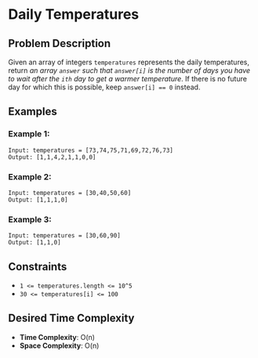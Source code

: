 # Daily Temperatures

## Problem Description

Given an array of integers `temperatures` represents the daily temperatures, return _an array `answer` such that `answer[i]` is the number of days you have to wait after the `ith` day to get a warmer temperature_. If there is no future day for which this is possible, keep `answer[i] == 0` instead.

## Examples

### Example 1:

```
Input: temperatures = [73,74,75,71,69,72,76,73]
Output: [1,1,4,2,1,1,0,0]
```

### Example 2:

```
Input: temperatures = [30,40,50,60]
Output: [1,1,1,0]
```

### Example 3:

```
Input: temperatures = [30,60,90]
Output: [1,1,0]
```

## Constraints

- `1 <= temperatures.length <= 10^5`
- `30 <= temperatures[i] <= 100`

## Desired Time Complexity

- **Time Complexity**: O(n)
- **Space Complexity**: O(n)
